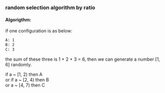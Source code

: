### random selection algorithm by ratio
#### Algorigthm:
if one configuration is as below:
```bash
A: 1
B: 2
C: 3
```
the sum of these three is 1 + 2 + 3 = 6, then we can generate a number [1, 6] randomly.

if a ~ [1, 2) then A <br/>
or if a ~ [2, 4) then B <br/>
or a ~ [4, 7) then C
